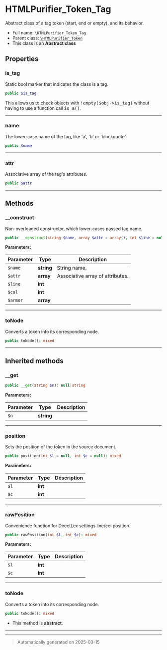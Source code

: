 
# HTMLPurifier_Token_Tag

Abstract class of a tag token (start, end or empty), and its behavior.



* Full name: `\HTMLPurifier_Token_Tag`
* Parent class: [`\HTMLPurifier_Token`](./HTMLPurifier_Token.md)
* This class is an **Abstract class**



## Properties


### is_tag

Static bool marker that indicates the class is a tag.

```php
public $is_tag
```

This allows us to check objects with <tt>!empty($obj->is_tag)</tt>
without having to use a function call <tt>is_a()</tt>.




***

### name

The lower-case name of the tag, like 'a', 'b' or 'blockquote'.

```php
public $name
```






***

### attr

Associative array of the tag's attributes.

```php
public $attr
```






***

## Methods


### __construct

Non-overloaded constructor, which lower-cases passed tag name.

```php
public __construct(string $name, array $attr = array(), int $line = null, int $col = null, array $armor = array()): mixed
```








**Parameters:**

| Parameter | Type | Description |
|-----------|------|-------------|
| `$name` | **string** | String name. |
| `$attr` | **array** | Associative array of attributes. |
| `$line` | **int** |  |
| `$col` | **int** |  |
| `$armor` | **array** |  |





***

### toNode

Converts a token into its corresponding node.

```php
public toNode(): mixed
```












***


## Inherited methods


### __get



```php
public __get(string $n): null|string
```








**Parameters:**

| Parameter | Type | Description |
|-----------|------|-------------|
| `$n` | **string** |  |





***

### position

Sets the position of the token in the source document.

```php
public position(int $l = null, int $c = null): mixed
```








**Parameters:**

| Parameter | Type | Description |
|-----------|------|-------------|
| `$l` | **int** |  |
| `$c` | **int** |  |





***

### rawPosition

Convenience function for DirectLex settings line/col position.

```php
public rawPosition(int $l, int $c): mixed
```








**Parameters:**

| Parameter | Type | Description |
|-----------|------|-------------|
| `$l` | **int** |  |
| `$c` | **int** |  |





***

### toNode

Converts a token into its corresponding node.

```php
public toNode(): mixed
```




* This method is **abstract**.







***


***
> Automatically generated on 2025-03-15
